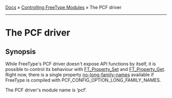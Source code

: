 [Docs](ft2-index.md) &raquo; [Controlling FreeType Modules](ft2-toc.md#controlling-freetype-modules) &raquo; The PCF driver

-------------------------------

# The PCF driver

## Synopsis

While FreeType's PCF driver doesn't expose API functions by itself, it is possible to control its behaviour with <a href="../ft2-module_management/#ft_property_set">FT_Property_Set</a> and <a href="../ft2-module_management/#ft_property_get">FT_Property_Get</a>. Right now, there is a single property <a href="../ft2-properties/#no-long-family-names">no-long-family-names</a> available if FreeType is compiled with PCF_CONFIG_OPTION_LONG_FAMILY_NAMES.

The PCF driver's module name is &lsquo;pcf&rsquo;.

